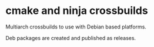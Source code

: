 # cmake and ninja crossbuilds

Multiarch crossbuilds to use with Debian based platforms.

Deb packages are created and published as releases.

